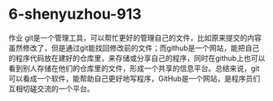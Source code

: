 # 6-shenyuzhou-913
作业
git是一个管理工具，可以帮忙更好的管理自己的文件，比如原来提交的内容虽然修改了，但是通过git能找回修改前的文件；而github是一个网站，能把自己的程序代码放在建好的仓库里，来存储或分享自己的程序，同时在github上也可以看到别人存储在他们的仓库里的文件，形成一个共享的信息平台。总结来说，git可以看成一个软件，能帮助自己更好地写程序，GitHub是一个网站，是程序员们互相切磋交流的一个平台。
